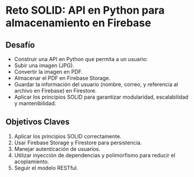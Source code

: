 # Reto SOLID: API en Python para almacenamiento en Firebase 
## Desafío
* Construir una API en Python que permita a un usuario:
* Subir una imagen (JPG).
* Convertir la imagen en PDF.
* Almacenar el PDF en Firebase Storage.
* Guardar la información del usuario (nombre, correo, y referencia al archivo en Firebase) en Firestore.
* Aplicar los principios SOLID para garantizar modularidad, escalabilidad y mantenibilidad.

## Objetivos Claves
1. Aplicar los principios SOLID correctamente.
2. Usar Firebase Storage y Firestore para persistencia.
3. Manejar autenticación de usuarios.
4. Utilizar inyección de dependencias y polimorfismo para reducir el acoplamiento.
5. Seguir el modelo RESTful.
